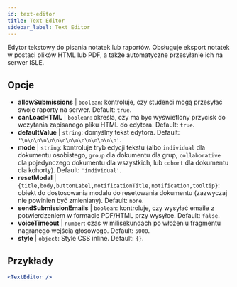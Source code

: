 ```yaml
---
id: text-editor
title: Text Editor
sidebar_label: Text Editor
---
```


Edytor tekstowy do pisania notatek lub raportów. Obsługuje eksport notatek w postaci plików HTML lub PDF, a także automatyczne przesyłanie ich na serwer ISLE.

## Opcje

* __allowSubmissions__ | `boolean`: kontroluje, czy studenci mogą przesyłać swoje raporty na serwer. Default: `true`.
* __canLoadHTML__ | `boolean`: określa, czy ma być wyświetlony przycisk do wczytania zapisanego pliku HTML do edytora. Default: `true`.
* __defaultValue__ | `string`: domyślny tekst edytora. Default: `'\n\n\n\n\n\n\n\n\n\n\n\n\n\n\n'`.
* __mode__ | `string`: kontroluje tryb edycji tekstu (albo `individual` dla dokumentu osobistego, `group` dla dokumentu dla grup, `collaborative` dla pojedynczego dokumentu dla wszystkich, lub `cohort` dla dokumentu dla kohorty). Default: `'individual'`.
* __resetModal__ | `{title,body,buttonLabel,notificationTitle,notification,tooltip}`: obiekt do dostosowania modalu do resetowania dokumentu (zazwyczaj nie powinien być zmieniany). Default: `none`.
* __sendSubmissionEmails__ | `boolean`: kontroluje, czy wysyłać emaile z potwierdzeniem w formacie PDF/HTML przy wysyłce. Default: `false`.
* __voiceTimeout__ | `number`: czas w milisekundach po włożeniu fragmentu nagranego wejścia głosowego. Default: `5000`.
* __style__ | `object`: Style CSS inline. Default: `{}`.


## Przykłady

```jsx live
<TextEditor />
```

